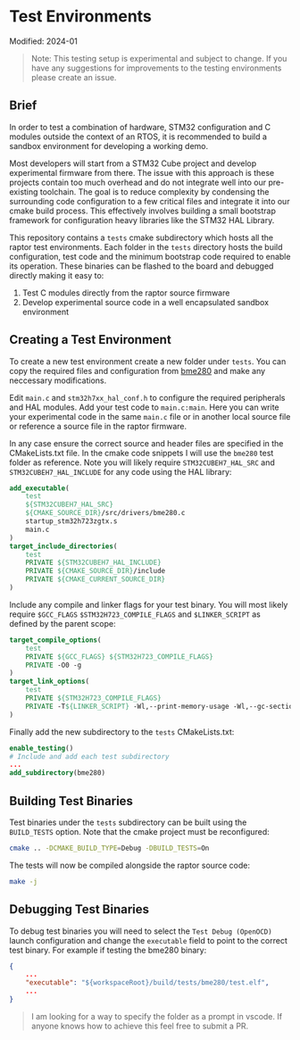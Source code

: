 # Test Environments

Modified: 2024-01

> Note: This testing setup is experimental and subject to change. If you have any suggestions for improvements to the testing environments please create an issue.

## Brief
In order to test a combination of hardware, STM32 configuration and C modules outside the context of an RTOS, it is recommended to build a sandbox environment for developing a working demo.

Most developers will start from a STM32 Cube project and develop experimental firmware from there. The issue with this approach is these projects contain too much overhead and do not integrate well into our pre-existing toolchain. The goal is to reduce complexity by condensing the surrounding code configuration to a few critical files and integrate it into our cmake build process. This effectively involves building a small bootstrap framework for configuration heavy libraries like the STM32 HAL Library.

This repository contains a `tests` cmake subdirectory which hosts all the raptor test environments. Each folder in the `tests` directory hosts the build configuration, test code and the minimum bootstrap code required to enable its operation. These binaries can be flashed to the board and debugged directly making it easy to:
 1. Test C modules directly from the raptor source firmware
 2. Develop experimental source code in a well encapsulated sandbox environment

## Creating a Test Environment
To create a new test environment create a new folder under `tests`. You can copy the required files and configuration from [bme280](/tests/bme280) and make any neccessary modifications.

Edit `main.c` and `stm32h7xx_hal_conf.h` to configure the required peripherals and HAL modules. Add your test code to `main.c:main`. Here you can write your experimental code in the same `main.c` file or in another local source file or reference a source file in the raptor firmware. 

In any case ensure the correct source and header files are specified in the CMakeLists.txt file. In the cmake code snippets I will use the `bme280` test folder as reference. Note you will likely require `STM32CUBEH7_HAL_SRC` and `STM32CUBEH7_HAL_INCLUDE` for any code using the HAL library:
```cmake
add_executable(
    test 
    ${STM32CUBEH7_HAL_SRC}
    ${CMAKE_SOURCE_DIR}/src/drivers/bme280.c
    startup_stm32h723zgtx.s
    main.c
)
target_include_directories(
    test
    PRIVATE ${STM32CUBEH7_HAL_INCLUDE}
    PRIVATE ${CMAKE_SOURCE_DIR}/include
    PRIVATE ${CMAKE_CURRENT_SOURCE_DIR}
)
```

Include any compile and linker flags for your test binary. You will most likely require `$GCC_FLAGS` `$STM32H723_COMPILE_FLAGS` and `$LINKER_SCRIPT` as defined by the parent scope:
```cmake
target_compile_options(
    test
    PRIVATE ${GCC_FLAGS} ${STM32H723_COMPILE_FLAGS}
    PRIVATE -O0 -g
)
target_link_options(
    test
    PRIVATE ${STM32H723_COMPILE_FLAGS}
    PRIVATE -T${LINKER_SCRIPT} -Wl,--print-memory-usage -Wl,--gc-sections -static -z muldefs -Wl,-Map=${CMAKE_PROJECT_NAME}.map -Wl,--start-group -lc -lm -Wl,--end-group
)
```

Finally add the new subdirectory to the `tests` CMakeLists.txt:
```cmake
enable_testing()
# Include and add each test subdirectory
...
add_subdirectory(bme280)
```

## Building Test Binaries
Test binaries under the `tests` subdirectory can be built using the `BUILD_TESTS` option. Note that the cmake project must be reconfigured:
```bash
cmake .. -DCMAKE_BUILD_TYPE=Debug -DBUILD_TESTS=On
```

The tests will now be compiled alongside the raptor source code:
```bash
make -j
```

## Debugging Test Binaries
To debug test binaries you will need to select the `Test Debug (OpenOCD)` launch configuration and change the `executable` field to point to the correct test binary. For example if testing the bme280 binary:
```json
{
    ...
    "executable": "${workspaceRoot}/build/tests/bme280/test.elf",
    ...
}
```

> I am looking for a way to specify the folder as a prompt in vscode. If anyone knows how to achieve this feel free to submit a PR.